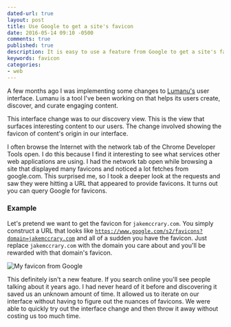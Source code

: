 ```yaml
---
dated-url: true
layout: post
title: Use Google to get a site's favicon
date: 2016-05-14 09:10 -0500
comments: true
published: true
description: It is easy to use a feature from Google to get a site's favicon.
keywords: favicon
categories:
- web
---
```


A few months ago I was implementing some changes to [Lumanu's](https://lumanu.com) user interface.
Lumanu is a tool I've been working on that helps its users create, discover, and curate engaging content.

This interface change was to our discovery view.
This is the view that surfaces interesting content to our users.
The change involved showing the favicon of content's origin in our interface.

I often browse the Internet with the network tab of the Chrome Developer Tools open.
I do this because I find it interesting to see what services other web applications are using.
I had the network tab open while browsing a site that displayed many favicons and noticed a lot fetches from google.com.
This surprised me, so I took a deeper look at the requests and saw they were hitting a URL that appeared to provide favicons.
It turns out you can query Google for favicons.

### Example

Let's pretend we want to get the favicon for `jakemccrary.com`.
You simply construct a URL that looks like [`https://www.google.com/s2/favicons?domain=jakemccrary.com`](https://www.google.com/s2/favicons?domain=jakemccrary.com) and all of a sudden you have the favicon.
Just replace `jakemccrary.com` with the domain you care about and you'll be rewarded with that domain's favicon.

![My favicon from Google](https://www.google.com/s2/favicons?domain=jakemccrary.com "Favicon from Google")

This definitely isn't a new feature.
If you search online you'll see people talking about it years ago.
I had never heard of it before and discovering it saved us an unknown amount of time.
It allowed us to iterate on our interface without having to figure out the nuances of favicons.
We were able to quickly try out the interface change and then throw it away without costing us too much time.